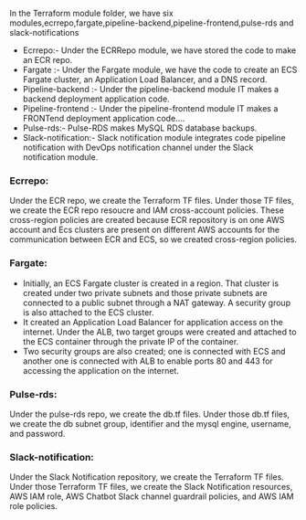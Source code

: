 

In the Terraform module folder, we have six modules,ecrrepo,fargate,pipeline-backend,pipeline-frontend,pulse-rds and slack-notifications
* Ecrrepo:- Under the ECRRepo module, we have stored the code to make an ECR repo.
* Fargate :- Under the Fargate module, we have the code to create an ECS Fargate cluster, an Application Load Balancer, and a DNS record.
* Pipeline-backend :- Under the pipeline-backend module IT makes a backend deployment application code.
* Pipeline-frontend :- Under the pipeline-frontend module IT makes a FRONTend deployment application code....
* Pulse-rds:- Pulse-RDS makes MySQL RDS database backups.
* Slack-notification:- Slack notification module integrates code pipeline notification with DevOps notification channel under the Slack notification module.

### Ecrrepo:
Under the ECR repo, we create the Terraform TF files. Under those TF files, we create the ECR repo resoucre and IAM cross-account policies. These cross-region policies are created because ECR repository is on one AWS account and Ecs clusters are present on different AWS accounts for the communication between ECR and ECS, so we created cross-region policies.

### Fargate:
* Initially, an ECS Fargate cluster is created in a region. That cluster is created under two private subnets and those private subnets are connected to a public subnet through a NAT gateway. A security group is also attached to the ECS cluster.
* It created an Application Load Balancer for application access on the internet. Under the ALB, two target groups were created and attached to the ECS container through the private IP of the container.
* Two security groups are also created; one is connected with ECS and another one is connected with ALB to enable ports 80 and 443 for accessing the application on the internet.

### Pulse-rds:
Under the pulse-rds repo, we create the db.tf files. Under those db.tf files, we create the db subnet group, identifier and the  mysql engine, username, and password.

### Slack-notification:
Under the Slack Notification repository, we create the Terraform TF files. Under those Terraform TF files, we create the Slack Notification resources, AWS IAM role, AWS Chatbot Slack channel guardrail policies, and AWS IAM role policies.

